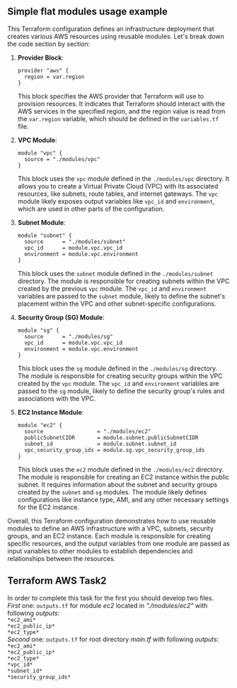 ## Simple flat modules usage example

This Terraform configuration defines an infrastructure deployment that creates various AWS resources using reusable modules. Let's break down the code section by section:

1. **Provider Block**:
   ```
   provider "aws" {
     region = var.region
   }
   ```
   This block specifies the AWS provider that Terraform will use to provision resources. It indicates that Terraform should interact with the AWS services in the specified region, and the region value is read from the `var.region` variable, which should be defined in the `variables.tf` file.

2. **VPC Module**:
   ```
   module "vpc" {
     source = "./modules/vpc"
   }
   ```
   This block uses the `vpc` module defined in the `./modules/vpc` directory. It allows you to create a Virtual Private Cloud (VPC) with its associated resources, like subnets, route tables, and internet gateways. The `vpc` module likely exposes output variables like `vpc_id` and `environment`, which are used in other parts of the configuration.

3. **Subnet Module**:
   ```
   module "subnet" {
     source      = "./modules/subnet"
     vpc_id      = module.vpc.vpc_id
     environment = module.vpc.environment
   }
   ```
   This block uses the `subnet` module defined in the `./modules/subnet` directory. The module is responsible for creating subnets within the VPC created by the previous `vpc` module. The `vpc_id` and `environment` variables are passed to the `subnet` module, likely to define the subnet's placement within the VPC and other subnet-specific configurations.

4. **Security Group (SG) Module**:
   ```
   module "sg" {
     source      = "./modules/sg"
     vpc_id      = module.vpc.vpc_id
     environment = module.vpc.environment
   }
   ```
   This block uses the `sg` module defined in the `./modules/sg` directory. The module is responsible for creating security groups within the VPC created by the `vpc` module. The `vpc_id` and `environment` variables are passed to the `sg` module, likely to define the security group's rules and associations with the VPC.

5. **EC2 Instance Module**:
   ```
   module "ec2" {
     source                 = "./modules/ec2"
     publicSubnetCIDR       = module.subnet.publicSubnetCIDR
     subnet_id              = module.subnet.subnet_id
     vpc_security_group_ids = module.sg.vpc_security_group_ids
   }
   ```
   This block uses the `ec2` module defined in the `./modules/ec2` directory. The module is responsible for creating an EC2 instance within the public subnet. It requires information about the subnet and security groups created by the `subnet` and `sg` modules. The module likely defines configurations like instance type, AMI, and any other necessary settings for the EC2 instance.

Overall, this Terraform configuration demonstrates how to use reusable modules to define an AWS infrastructure with a VPC, subnets, security groups, and an EC2 instance. Each module is responsible for creating specific resources, and the output variables from one module are passed as input variables to other modules to establish dependencies and relationships between the resources.

## Terraform AWS Task2

In order to complete this  task for the first you should develop two files. <br>
*First* one: `outputs.tf` for module *ec2* located in *"./modules/ec2"* with following *outputs*: <br>
`*ec2_ami*` <br>
`*ec2_public_ip*` <br>
`*ec2_type*` <br>
*Second* one: `outputs.tf` for root directory *main.tf*  with following *outputs*: <br>
`*ec2_ami*` <br>
`*ec2_public_ip*` <br>
`*ec2_type*` <br>
`*vpc_id*` <br>
`*subnet_id*` <br>
`*security_group_ids*` <br>



